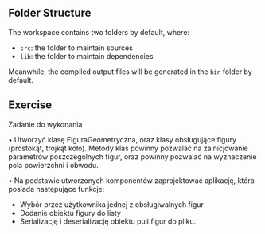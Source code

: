 ## Folder Structure

The workspace contains two folders by default, where:

- `src`: the folder to maintain sources
- `lib`: the folder to maintain dependencies

Meanwhile, the compiled output files will be generated in the `bin` folder by default.

## Exercise

Zadanie do wykonania

• Utworzyć klasę FiguraGeometryczna, oraz klasy obsługujące figury (prostokąt, trójkąt koło). Metody klas powinny pozwalać na zainicjowanie parametrów poszczególnych figur, oraz powinny pozwalać na wyznaczenie pola powierzchni i obwodu.
  

• Na podstawie utworzonych komponentów zaprojektować aplikację, która posiada następujące funkcje:
- Wybór przez użytkownika jednej z obsługiwalnych figur
- Dodanie obiektu figury do listy
- Serializację  i  deserializację obiektu puli figur do pliku.
